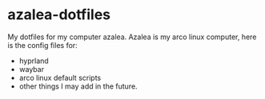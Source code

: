 # azalea-dotfiles
My dotfiles for my computer azalea.
Azalea is my arco linux computer, here is the config files for:
- hyprland
- waybar
- arco linux default scripts
- other things I may add in the future.
